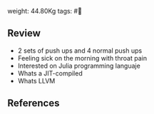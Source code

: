 weight: 44.80Kg
tags: #🌅

## Review
- 2 sets of push ups and 4 normal push ups
- Feeling sick on the morning with throat pain
- Interested on Julia programming languaje
- Whats a JIT-compiled
- Whats LLVM

## References
